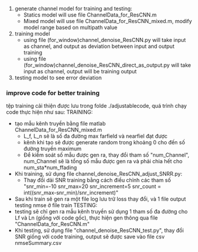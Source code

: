 1. generate channel model for training and testing:
   - Statics model will use file ChannelData_for_ResCNN.m
   - Mixed model will use file ChannelData_for_ResCNN_mixed.m, modify model range based on multipath value
2. training model
   - using file (for_window)channel_denoise_ResCNN.py will take input as channel, and output as deviation between input and output training
   - using file (for_window)channel_denoise_ResCNN_direct_as_output.py will take input as channel, output will be training output
3. testing model to see error deviation


### improve code for better training ###

tệp training cải thiện được lưu trong folde ./adjustablecode, quá trình chạy code thực hiện như sau:
TRAINING:
 - tạo mẫu kênh truyền bằng file matlab ChannelData_for_ResCNN_mixed.m
   + L_f, L_n sẽ là số đa đường max farfield và nearfiel đạt được
   + kênh khi tạo sẽ được generate random trong khoảng 0 cho đến số đường truyền maximum
   + Để kiểm soát số mẫu được gen ra, thay đổi tham số "num_Channel", num_Channel sẽ là tổng số mẫu được gen ra và phải chia hết cho num_sta*num_ffading
 - Khi training, sử dụng file channel_denoise_ResCNN_adjust_SNRR.py:
   + Thay đổi dải SNR training bằng cách điều chỉnh các tham số
      "snr_min=-10
       snr_max=20
       snr_increment=5
       snr_count = int((snr_max-snr_min)/snr_increment)"
 - Sau khi train sẽ gen ra một file log lưu trữ loss thay đổi, và 1 file output testing nmse ở file train
TESTING:
 - testing sẽ chỉ gen ra mẫu kênh truyền sử dụng 1 tham số đa đường cho Lf và Ln (giống với code gốc), thực hiện gen thông qua file "ChannelData_for_ResCNN.m"
 - Khi testing, sử dụng file "channel_denoise_ResCNN_test.py", thay đổi SNR giống với code training, output sẽ được save vào file csv nmseSummary.csv

